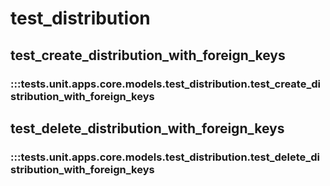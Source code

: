 # test_distribution

## test_create_distribution_with_foreign_keys

### :::tests.unit.apps.core.models.test_distribution.test_create_distribution_with_foreign_keys

## test_delete_distribution_with_foreign_keys

### :::tests.unit.apps.core.models.test_distribution.test_delete_distribution_with_foreign_keys
